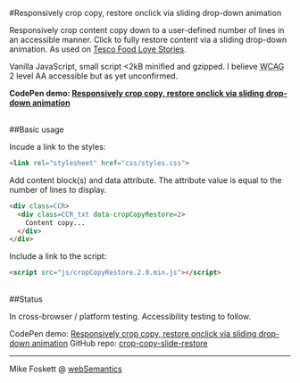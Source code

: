 #Responsively crop copy, restore onclick via sliding drop-down animation


Responsively crop content copy down to a user-defined number of lines in an accessible manner.
Click to fully restore content via a sliding drop-down animation.
As used on <a href="http://www.tesco.com/food-love-stories/">Tesco Food Love Stories</a>.

Vanilla JavaScript, small script <2kB minified and gzipped.
I believe <abbr title="Web Content Accessibility Guidelines">WCAG</abbr> 2 level AA accessible but as yet unconfirmed.

<strong>CodePen demo: <a href="http://codepen.io/2kool2/pen/PWmzMa">Responsively crop copy, restore onclick via sliding drop-down animation</a></strong>


<br>
##Basic usage

Incude a link to the styles:

```html
<link rel="stylesheet" href="css/styles.css">
```

Add content block(s) and data attribute.
The attribute value is equal to the number of lines to display.

```html
<div class=CCR>
  <div class=CCR_txt data-cropCopyRestore=2>
    Content copy...
  </div>
</div>
```

Include a link to the script:

```html
<script src="js/cropCopyRestore.2.0.min.js"></script>
```

<br>
##Status

In cross-browser / platform testing.
Accessibility testing to follow.

CodePen demo: <a href="https://codepen.io/2kool2/pen/PWmzMa">Responsively crop copy, restore onclick via sliding drop-down animation</a>
GitHub repo: <a href="https://github.com/2kool2/crop-copy-slide-restore">crop-copy-slide-restore</a>


<hr>
Mike Foskett @ <a href="https://websemantics.uk/">webSemantics</a>
